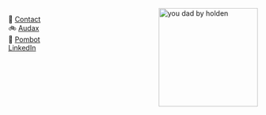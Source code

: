 <link href="//netdna.bootstrapcdn.com/font-awesome/4.0.3/css/font-awesome.css" rel="stylesheet">

<img align="right" width="200" alt="you dad by holden" src="https://ribena75.github.io/richard.andrew/assets/img/youdad2.png">

👋 [Contact](mailto:richiebandrew@gmail.com)  
🚲 [Audax](/richard.andrew/audax/audax.html)  
🤖 [Pombot](/pombot/)  
<i class="fa fa-linkedin-square" style="font-size:24px;color:black"></i> [LinkedIn](https://www.linkedin.com/in/richardandrew75/)